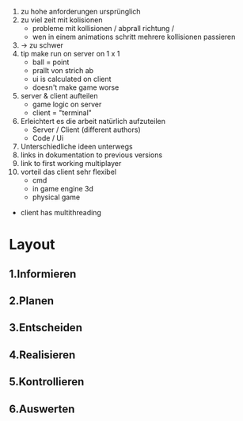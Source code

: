 1. zu hohe anforderungen ursprünglich
2. zu viel zeit mit kolisionen
    - probleme mit kollisionen / abprall richtung / 
    - wen in einem animations schritt mehrere kollisionen passieren
3. -> zu schwer
4. tip make run on server on 1 x 1
    - ball = point
    - prallt von strich ab
    - ui is calculated on client
    - doesn't make game worse
5. server & client aufteilen
    - game logic on server
    - client = "terminal"
6. Erleichtert es die arbeit natürlich aufzuteilen
    - Server / Client (different authors)
    - Code / Ui
7. Unterschiedliche ideen unterwegs
8. links in dokumentation to previous versions
9. link to first working multiplayer
10. vorteil das client sehr flexibel
    - cmd
    - in game engine 3d
    - physical game

- client has multithreading

# Layout
## 1.Informieren
## 2.Planen
## 3.Entscheiden
## 4.Realisieren
## 5.Kontrollieren
## 6.Auswerten